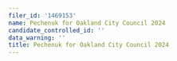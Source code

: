 ```yaml
---
filer_id: '1469153'
name: Pechenuk for Oakland City Council 2024
candidate_controlled_id: ''
data_warning: ''
title: Pechenuk for Oakland City Council 2024
---
```

